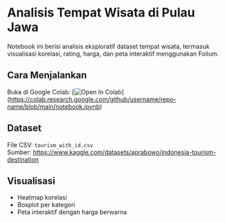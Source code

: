 # Analisis Tempat Wisata di Pulau Jawa

Notebook ini berisi analisis eksploratif dataset tempat wisata, termasuk visualisasi korelasi, rating, harga, dan peta interaktif menggunakan Folium.

## Cara Menjalankan
Buka di Google Colab:
[![Open In Colab](https://colab.research.google.com/assets/colab-badge.svg)]
(https://colab.research.google.com/github/username/repo-name/blob/main/notebook.ipynb)

## Dataset
File CSV: `tourism_with_id.csv`  
Sumber: https://www.kaggle.com/datasets/aprabowo/indonesia-tourism-destination

## Visualisasi
- Heatmap korelasi
- Boxplot per kategori
- Peta interaktif dengan harga berwarna
